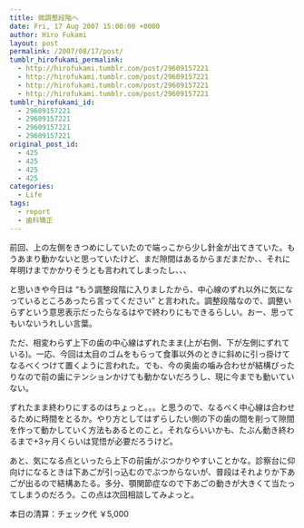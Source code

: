 ```yaml
---
title: 微調整段階へ
date: Fri, 17 Aug 2007 15:00:00 +0000
author: Hiro Fukami
layout: post
permalink: /2007/08/17/post/
tumblr_hirofukami_permalink:
  - http://hirofukami.tumblr.com/post/29609157221
  - http://hirofukami.tumblr.com/post/29609157221
  - http://hirofukami.tumblr.com/post/29609157221
  - http://hirofukami.tumblr.com/post/29609157221
tumblr_hirofukami_id:
  - 29609157221
  - 29609157221
  - 29609157221
  - 29609157221
original_post_id:
  - 425
  - 425
  - 425
  - 425
categories:
  - Life
tags:
  - report
  - 歯科矯正
---
```

<div class="section">
  <p>
    前回、上の左側をきつめにしていたので端っこから少し針金が出てきていた。もうあまり動かないと思っていたけど、まだ隙間はあるからまだまだか、、それに年明けまでかかりそうとも言われてしまったし、、、
  </p>
  
  <p>
    と思いきや今日は &#8220;もう調整段階に入りましたから、中心線のずれ以外に気になっているところあったら言ってください&#8221; と言われた。調整段階なので、調整いらずという意思表示だったらなるはやで終わりにもできるらしい。おー、思ってもいないうれしい言葉。
  </p>
  
  <p>
    ただ、相変わらず上下の歯の中心線はずれたまま(上が右側、下が左側にずれている)。一応、今回は太目のゴムをもらって食事以外のときに斜めに引っ掛けてなるべくつけて置くように言われた。でも、今の奥歯の噛み合わせが結構ぴったりなので前の歯にテンションかけても動かないだろうし、現に今までも動いていない。
  </p>
  
  <p>
    ずれたまま終わりにするのはちょっと。。。と思うので、なるべく中心線は合わせるために時間をとるか。やり方としてはずらしたい側の下の歯の間を削って隙間を作って動かしていく方法もあるとのこと。それならいいかも、たぶん動き終わるまで+3ヶ月くらいは覚悟が必要だろうけど。
  </p>
  
  <p>
    あと、気になる点といったら上下の前歯がぶつかりやすいことかな。診察台に仰向けになるときは下あごが引っ込むのでぶつからないが、普段はそれよりか下あごが出るので結構あたる。多分、顎関節症なので下あごの動きが大きくて当たってしまうのだろう。この点は次回相談してみよっと。
  </p>
  
  <p>
    本日の清算：チェック代 ￥5,000
  </p>
</div>